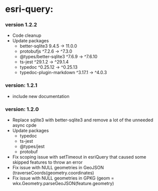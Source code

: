 # esri-query: 

### version 1.2.2
* Code cleanup
* Update packages
  * better-sqlite3              9.4.5  →    11.0.0
  * protobufjs                 ^7.2.6  →    ^7.3.0
  * @types/better-sqlite3      ^7.6.9  →   ^7.6.10
  * ts-jest                   ^29.1.2  →   ^29.1.4
  * typedoc                  ^0.25.12  →  ^0.25.13
  * typedoc-plugin-markdown   ^3.17.1  →    ^4.0.3

### version: 1.2.1
* include new documentation

### version: 1.2.0
* Replace sqlite3 with better-sqlite3 and remove a lot of the unneeded async cpde
* Update packages
  * typedoc
  * ts-jest
  * @types/jest
  * protobuf
* Fix scoping issue with setTimeout in esriQuery that caused some skipped features to throw an error
* Fix issue with NULL geometries in GeoJSON (traverseCoords(geometry.coordinates)
* Fix issue with NULL geometries in GPKG (geom = wkx.Geometry.parseGeoJSON(feature.geometry)
